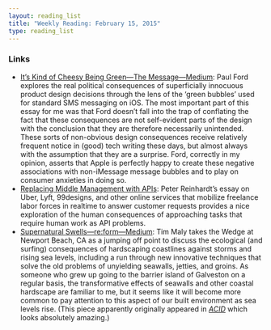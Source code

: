 ```yaml
---
layout: reading_list
title: "Weekly Reading: February 15, 2015"
type: reading_list
---
```


### Links

- [It’s Kind of Cheesy Being Green—The Message—Medium](https://medium.com/message/its-kind-of-cheesy-being-green-2c72cc9e5eda): Paul Ford explores the real political consequences of superficially innocuous product design decisions through the lens of the ‘green bubbles’ used for standard SMS messaging on iOS. The most important part of this essay for me was that Ford doesn’t fall into the trap of conflating the fact that these consequences are not self-evident parts of the design with the conclusion that they are therefore necessarily unintended. These sorts of non-obvious design consequences receive relatively frequent notice in (good) tech writing these days, but almost always with the assumption that they are a surprise. Ford, correctly in my opinion, asserts that Apple is perfectly happy to create these negative associations with non-iMessage message bubbles and to play on consumer anxieties in doing so.
- [Replacing Middle Management with APIs](http://rein.pk/replacing-middle-management-with-apis/): Peter Reinhardt’s essay on Uber, Lyft, 99designs, and other online services that mobilize freelance labor forces in realtime to answer customer requests provides a nice exploration of the human consequences  of approaching tasks that require human work as API problems.
- [Supernatural Swells—re:form—Medium](https://medium.com/re-form/supernatural-swells-1e3c013218c1): Tim Maly takes the Wedge at Newport Beach, CA as a jumping off point to discuss the ecological (and surfing) consequences of hardscaping coastlines against storms and rising sea levels, including a run through new innovative techniques that solve the old problems of unyielding seawalls, jetties, and groins. As someone who grew up going to the barrier island of Galveston on a regular basis, the transformative effects of seawalls and other coastal hardscape are familiar to me, but it seems like it will become more common to pay attention to this aspect of our built environment as sea levels rise. (This piece apparently originally appeared in [_ACID_](http://acidsurfing.com/) which looks absolutely amazing.)